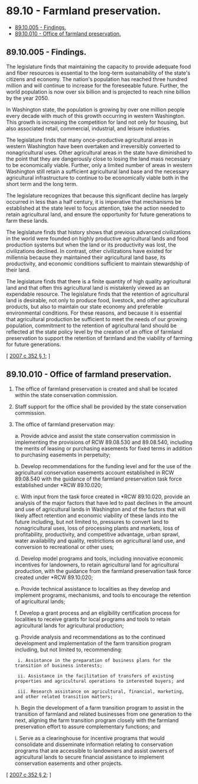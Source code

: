 # 89.10 - Farmland preservation.
* [89.10.005 - Findings.](#8910005---findings)
* [89.10.010 - Office of farmland preservation.](#8910010---office-of-farmland-preservation)
## 89.10.005 - Findings.
The legislature finds that maintaining the capacity to provide adequate food and fiber resources is essential to the long-term sustainability of the state's citizens and economy. The nation's population has reached three hundred million and will continue to increase for the foreseeable future. Further, the world population is now over six billion and is projected to reach nine billion by the year 2050.

In Washington state, the population is growing by over one million people every decade with much of this growth occurring in western Washington. This growth is increasing the competition for land not only for housing, but also associated retail, commercial, industrial, and leisure industries. 

The legislature finds that many once-productive agricultural areas in western Washington have been overtaken and irreversibly converted to nonagricultural uses. Other agricultural areas in the state have diminished to the point that they are dangerously close to losing the land mass necessary to be economically viable. Further, only a limited number of areas in western Washington still retain a sufficient agricultural land base and the necessary agricultural infrastructure to continue to be economically viable both in the short term and the long term.

The legislature recognizes that because this significant decline has largely occurred in less than a half century, it is imperative that mechanisms be established at the state level to focus attention, take the action needed to retain agricultural land, and ensure the opportunity for future generations to farm these lands.

The legislature finds that history shows that previous advanced civilizations in the world were founded on highly productive agricultural lands and food production systems but when the land or its productivity was lost, the civilizations declined. In contrast, other civilizations have existed for millennia because they maintained their agricultural land base, its productivity, and economic conditions sufficient to maintain stewardship of their land.

The legislature finds that there is a finite quantity of high quality agricultural land and that often this agricultural land is mistakenly viewed as an expendable resource. The legislature finds that the retention of agricultural land is desirable, not only to produce food, livestock, and other agricultural products, but also to maintain our state economy and preferable environmental conditions. For these reasons, and because it is essential that agricultural production be sufficient to meet the needs of our growing population, commitment to the retention of agricultural land should be reflected at the state policy level by the creation of an office of farmland preservation to support the retention of farmland and the viability of farming for future generations.

\[ [2007 c 352 § 1](http://lawfilesext.leg.wa.gov/biennium/2007-08/Pdf/Bills/Session%20Laws/Senate/5108-S.SL.pdf?cite=2007%20c%20352%20§%201); \]

## 89.10.010 - Office of farmland preservation.
1. The office of farmland preservation is created and shall be located within the state conservation commission.

2. Staff support for the office shall be provided by the state conservation commission.

3. The office of farmland preservation may:

    a. Provide advice and assist the state conservation commission in implementing the provisions of RCW 89.08.530 and 89.08.540, including the merits of leasing or purchasing easements for fixed terms in addition to purchasing easements in perpetuity;

    b. Develop recommendations for the funding level and for the use of the agricultural conservation easements account established in RCW 89.08.540 with the guidance of the farmland preservation task force established under *RCW 89.10.020;

    c. With input from the task force created in *RCW 89.10.020, provide an analysis of the major factors that have led to past declines in the amount and use of agricultural lands in Washington and of the factors that will likely affect retention and economic viability of these lands into the future including, but not limited to, pressures to convert land to nonagricultural uses, loss of processing plants and markets, loss of profitability, productivity, and competitive advantage, urban sprawl, water availability and quality, restrictions on agricultural land use, and conversion to recreational or other uses;

    d. Develop model programs and tools, including innovative economic incentives for landowners, to retain agricultural land for agricultural production, with the guidance from the farmland preservation task force created under *RCW 89.10.020;

    e. Provide technical assistance to localities as they develop and implement programs, mechanisms, and tools to encourage the retention of agricultural lands;

    f. Develop a grant process and an eligibility certification process for localities to receive grants for local programs and tools to retain agricultural lands for agricultural production;

    g. Provide analysis and recommendations as to the continued development and implementation of the farm transition program including, but not limited to, recommending:

        i. Assistance in the preparation of business plans for the transition of business interests;

        ii. Assistance in the facilitation of transfers of existing properties and agricultural operations to interested buyers; and

        iii. Research assistance on agricultural, financial, marketing, and other related transition matters;

    h. Begin the development of a farm transition program to assist in the transition of farmland and related businesses from one generation to the next, aligning the farm transition program closely with the farmland preservation effort to assure complementary functions; and

    i. Serve as a clearinghouse for incentive programs that would consolidate and disseminate information relating to conservation programs that are accessible to landowners and assist owners of agricultural lands to secure financial assistance to implement conservation easements and other projects.

\[ [2007 c 352 § 2](http://lawfilesext.leg.wa.gov/biennium/2007-08/Pdf/Bills/Session%20Laws/Senate/5108-S.SL.pdf?cite=2007%20c%20352%20§%202); \]

